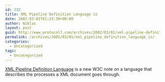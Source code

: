 ```yaml
---
id: 232
title: XML Pipeline Definition Language is
date: 2002-03-01T01:23:30+00:00
author: Niklas
layout: post
guid: http://www.protocol7.com/archives/2002/03/01/xml-pipeline-definition-language-is/
permalink: /archives/2002/03/01/xml_pipeline_definition_language_is/
categories:
  - Uncategorized
tags:
  - Uncategorized
---
```

<div class='microid-1698ae37f30924893cef083686958f450f58d5d5'>
  <p>
    <a href="http://www.w3.org/TR/xml-pipeline/">XML Pipeline Definition Language</a> is a new W3C note on a language that describes the processes a XML document goes through.
  </p>
</div>